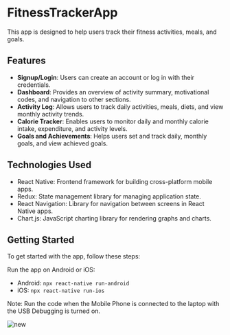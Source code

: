# FitnessTrackerApp
This app is designed to help users track their fitness activities, meals, and goals.

## Features

- **Signup/Login**: Users can create an account or log in with their credentials.
- **Dashboard**: Provides an overview of activity summary, motivational codes, and navigation to other sections.
- **Activity Log**: Allows users to track daily activities, meals, diets, and view monthly activity trends.
- **Calorie Tracker**: Enables users to monitor daily and monthly calorie intake, expenditure, and activity levels.
- **Goals and Achievements**: Helps users set and track daily, monthly goals, and view achieved goals.

## Technologies Used

- React Native: Frontend framework for building cross-platform mobile apps.
- Redux: State management library for managing application state.
- React Navigation: Library for navigation between screens in React Native apps.
- Chart.js: JavaScript charting library for rendering graphs and charts.

## Getting Started

To get started with the app, follow these steps:

Run the app on Android or iOS:
   - Android: `npx react-native run-android`
   - iOS: `npx react-native run-ios`

Note: Run the code when the Mobile Phone is connected to the laptop with the USB Debugging is turned on.

![new](../../images/pic_1.png)

